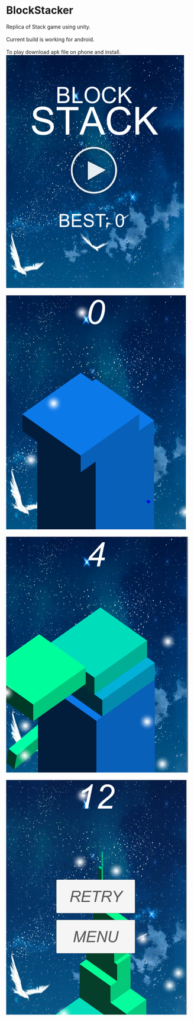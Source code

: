 # BlockStacker
Replica of Stack game using unity.
<br>
<br>Current build is working for android. 
<br>
<br>To play download apk file on phone and install. 
<br>
![GamePlay](https://github.com/KevinGinJunYang/BlockStacker/blob/master/GameplayImages/image1.PNG)
<br>
<br>
![GamePlay](https://github.com/KevinGinJunYang/BlockStacker/blob/master/GameplayImages/image2.PNG)
<br>
<br>
![GamePlay](https://github.com/KevinGinJunYang/BlockStacker/blob/master/GameplayImages/image3.PNG)
<br>
<br>
![GamePlay](https://github.com/KevinGinJunYang/BlockStacker/blob/master/GameplayImages/image4.PNG)





